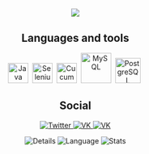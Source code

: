 <div id="header" align="center">
  <h1>
    <a href="animated">
      <img src="https://readme-typing-svg.herokuapp.com?color=%2336BCF7&lines=Hi,+I'm+QA+Automation+Engineer"/>
    </a>
  </h1>
  <h2>
    Languages and tools
  </h2>
  <p>
    <a>
      <img src="https://cdn.jsdelivr.net/gh/devicons/devicon/icons/java/java-original-wordmark.svg" title="Java" width="40" height="40"/>&nbsp;
      <img src="https://cdn.jsdelivr.net/gh/devicons/devicon/icons/selenium/selenium-original.svg" title="Selenium" width="40" height="40""/>&nbsp;
      <img src="https://cdn.jsdelivr.net/gh/devicons/devicon/icons/cucumber/cucumber-plain.svg" title="Cucumber" width="40" height="40"/>&nbsp;
      <img src="https://cdn.jsdelivr.net/gh/devicons/devicon/icons/mysql/mysql-plain-wordmark.svg" title="MySQL" width="60" height="60"/>&nbsp;
      <img src="https://cdn.jsdelivr.net/gh/devicons/devicon/icons/postgresql/postgresql-original-wordmark.svg" title="PostgreSQL" width="50" height="50"/>&nbsp;
    </a>
  </p>
  <p>
    <h2>
      Social
    </h2>
    <a href="https://twitter.com/BugaRush">
      <img alt = "Twitter"  src="https://img.shields.io/badge/Twitter-252525?style=for-the-badge&logo=X"/>
    </a>
    <a href="https://vk.com/limanovdenis">
      <img alt = "VK"  src="https://img.shields.io/badge/VK-252525?style=for-the-badge&logo=VK"/>
    </a>
      <a href="https://t.me/Limanov_QA">
      <img alt = "VK"  src="https://img.shields.io/badge/Telegram-252525?style=for-the-badge&logo=Telegram"/>
    </a>
    <a>
      <link rel="stylesheet" href="https://cdn.jsdelivr.net/gh/devicons/devicon@v2.15.1/devicon.min.css">
    </a>
  </p>
</div>




<div id="stat" align="center">
    <img src="https://github-profile-summary-cards.vercel.app/api/cards/profile-details?username=LimanovDenis&theme=github_dark" alt="Details"/>
    <img src="https://github-profile-summary-cards.vercel.app/api/cards/most-commit-language?username=LimanovDenis&theme=github_dark" alt="Language"/>
     <img src="https://github-profile-summary-cards.vercel.app/api/cards/stats?username=LimanovDenis&theme=github_dark" alt="Stats"/>
</div>









